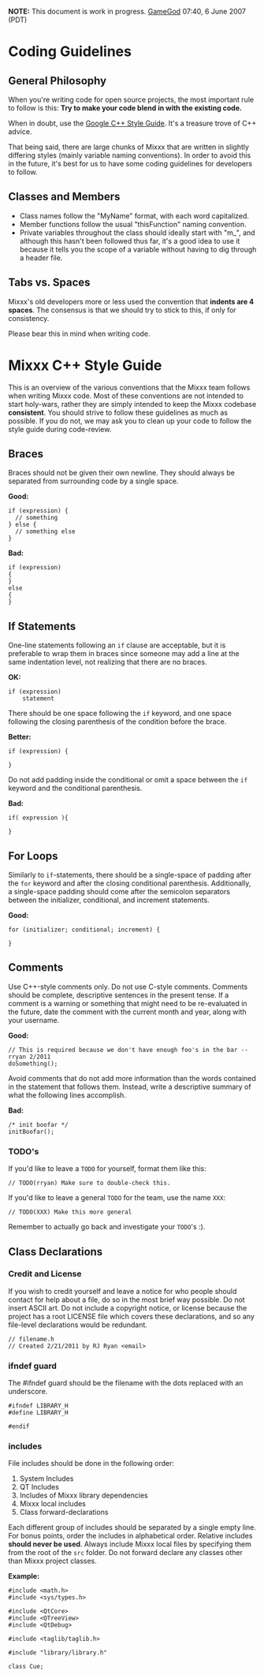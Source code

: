 **NOTE:** This document is work in progress. [GameGod](/User/GameGod)
07:40, 6 June 2007 (PDT)

# Coding Guidelines

## General Philosophy

When you're writing code for open source projects, the most important
rule to follow is this: **Try to make your code blend in with the
existing code.**

When in doubt, use the [Google C++ Style
Guide](http://google-styleguide.googlecode.com/svn/trunk/cppguide.xml).
It's a treasure trove of C++ advice.

That being said, there are large chunks of Mixxx that are written in
slightly differing styles (mainly variable naming conventions). In order
to avoid this in the future, it's best for us to have some coding
guidelines for developers to follow.

## Classes and Members

  - Class names follow the "MyName" format, with each word capitalized. 
  - Member functions follow the usual "thisFunction" naming convention. 
  - Private variables throughout the class should ideally start with
    "m\_", and although this hasn't been followed thus far, it's a good
    idea to use it because it tells you the scope of a variable without
    having to dig through a header file.

## Tabs vs. Spaces

Mixxx's old developers more or less used the convention that **indents
are 4 spaces**. The consensus is that we should try to stick to this, if
only for consistency.

Please bear this in mind when writing code.

# Mixxx C++ Style Guide

This is an overview of the various conventions that the Mixxx team
follows when writing Mixxx code. Most of these conventions are not
intended to start holy-wars, rather they are simply intended to keep the
Mixxx codebase **consistent**. You should strive to follow these
guidelines as much as possible. If you do not, we may ask you to clean
up your code to follow the style guide during code-review.

## Braces

Braces should not be given their own newline. They should always be
separated from surrounding code by a single space.

**Good:**

    if (expression) {
      // something
    } else {
      // something else
    }

**Bad:**

    if (expression)
    {
    }
    else
    {
    }

## If Statements

One-line statements following an `if` clause are acceptable, but it is
preferable to wrap them in braces since someone may add a line at the
same indentation level, not realizing that there are no braces.

**OK:**

    if (expression)
        statement

There should be one space following the `if` keyword, and one space
following the closing parenthesis of the condition before the brace.

**Better:**

    if (expression) {
    
    }

Do not add padding inside the conditional or omit a space between the
`if` keyword and the conditional parenthesis.

**Bad:**

    if( expression ){
    
    }

## For Loops

Similarly to `if`-statements, there should be a single-space of padding
after the `for` keyword and after the closing conditional parenthesis.
Additionally, a single-space padding should come after the semicolon
separators between the initializer, conditional, and increment
statements.

**Good:**

    for (initializer; conditional; increment) {
    
    }

## Comments

Use C++-style comments only. Do not use C-style comments. Comments
should be complete, descriptive sentences in the present tense. If a
comment is a warning or something that might need to be re-evaluated in
the future, date the comment with the current month and year, along with
your username.

**Good:**

    // This is required because we don't have enough foo's in the bar -- rryan 2/2011
    doSomething();

Avoid comments that do not add more information than the words contained
in the statement that follows them. Instead, write a descriptive summary
of what the following lines accomplish.

**Bad:**

    /* init boofar */
    initBoofar();

### TODO's

If you'd like to leave a `TODO` for yourself, format them like this:

    // TODO(rryan) Make sure to double-check this.

If you'd like to leave a general `TODO` for the team, use the name
`XXX`:

    // TODO(XXX) Make this more general

Remember to actually go back and investigate your `TODO`'s :).

## Class Declarations

### Credit and License

If you wish to credit yourself and leave a notice for who people should
contact for help about a file, do so in the most brief way possible. Do
not insert ASCII art. Do not include a copyright notice, or license
because the project has a root LICENSE file which covers these
declarations, and so any file-level declarations would be redundant.

``` 
// filename.h 
// Created 2/21/2011 by RJ Ryan <email> 
```

### ifndef guard

The \#ifndef guard should be the filename with the dots replaced with an
underscore.

    #ifndef LIBRARY_H
    #define LIBRARY_H
    
    #endif

### includes

File includes should be done in the following order:

1.  System Includes
2.  QT Includes
3.  Includes of Mixxx library dependencies
4.  Mixxx local includes
5.  Class forward-declarations

Each different group of includes should be separated by a single empty
line. For bonus points, order the includes in alphabetical order.
Relative includes **should never be used**. Always include Mixxx local
files by specifying them from the root of the `src` folder. Do not
forward declare any classes other than Mixxx project classes.

**Example:**

    #include <math.h>
    #include <sys/types.h>
    
    #include <QtCore>
    #include <QTreeView>
    #include <QtDebug>
    
    #include <taglib/taglib.h>
    
    #include "library/library.h"
    
    class Cue;
